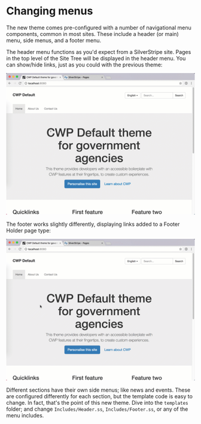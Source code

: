 # Changing menus

The new theme comes pre-configured with a number of navigational menu components, common in most sites. These include a header (or main) menu, side menus, and a footer menu.

The header menu functions as you'd expect from a SilverStripe site. Pages in the top level of the Site Tree will be displayed in the header menu. You can show/hide links, just as you could with the previous theme:

![Hiding header links](images/hiding-header-links.gif)

The footer works slightly differently, displaying links added to a Footer Holder page type:

![Adding footer links](images/adding-footer-links.gif)

Different sections have their own side menus; like news and events. These are configured differently for each section, but the template code is easy to change. In fact, that's the point of this new theme. Dive into the `templates` folder; and change `Includes/Header.ss`, `Includes/Footer.ss`, or any of the menu includes.
